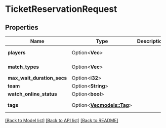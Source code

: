 # TicketReservationRequest

## Properties

Name | Type | Description | Notes
------------ | ------------- | ------------- | -------------
**players** | Option<**Vec<String>**> |  | [optional][readonly]
**match_types** | Option<**Vec<String>**> |  | [optional][readonly]
**max_wait_duration_secs** | Option<**i32**> |  | [optional]
**team** | Option<**String**> |  | [optional]
**watch_online_status** | Option<**bool**> |  | [optional]
**tags** | Option<[**Vec<models::Tag>**](Tag.md)> |  | [optional][readonly]

[[Back to Model list]](../README.md#documentation-for-models) [[Back to API list]](../README.md#documentation-for-api-endpoints) [[Back to README]](../README.md)


